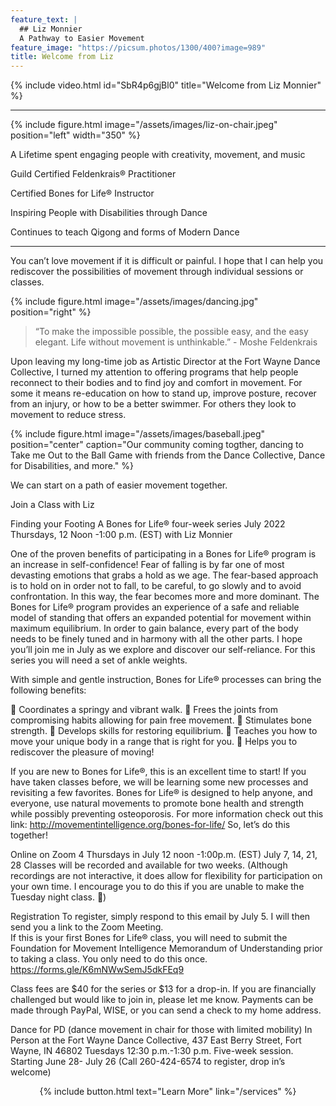 ```yaml
---
feature_text: |
  ## Liz Monnier
  A Pathway to Easier Movement
feature_image: "https://picsum.photos/1300/400?image=989"
title: Welcome from Liz
---
```


{% include video.html id="SbR4p6gjBl0" title="Welcome from Liz Monnier" %}

<hr/>

{% include figure.html image="/assets/images/liz-on-chair.jpeg" position="left" width="350" %}

A Lifetime spent engaging people with creativity, movement, and music

Guild Certified Feldenkrais® Practitioner

Certified Bones for Life® Instructor

Inspiring People with Disabilities through Dance

Continues to teach Qigong and forms of Modern Dance

<hr/>


You can’t love movement if it is difficult or painful. I hope that I can help you
rediscover the possibilities of movement through individual sessions or classes.

{% include figure.html image="/assets/images/dancing.jpg" position="right" %}

> “To make the impossible possible, the possible easy, and the easy elegant. Life
without movement is unthinkable.” - Moshe Feldenkrais

Upon leaving my long-time job as Artistic Director at the Fort Wayne Dance
Collective, I turned my attention to offering programs that help people reconnect to
their bodies and to find joy and comfort in movement. For some it means re-education on how to stand up, improve posture, recover from an injury, or how to
be a better swimmer. For others they look to movement to reduce stress.

{% include figure.html image="/assets/images/baseball.jpeg" position="center" caption="Our community coming togther, dancing to Take me Out to the Ball Game with friends from the Dance Collective, Dance for Disabilities, and more." %}

We can start on a path of easier movement together.

Join a Class with Liz 

Finding your Footing
A Bones for Life® four-week series July 2022
Thursdays, 12 Noon -1:00 p.m. (EST) with Liz Monnier
 
One of the proven benefits of participating in a Bones for Life® program is an increase in self-confidence! Fear of falling is by far one of most devasting emotions that grabs a hold as we age. The fear-based approach is to hold on in order not to fall, to be careful, to go slowly and to avoid confrontation. In this way, the fear becomes more and more dominant. The Bones for Life® program provides an experience of a safe and reliable model of standing that offers an expanded potential for movement within maximum equilibrium. In order to gain balance, every part of the body needs to be finely tuned and in harmony with all the other parts. I hope you’ll join me in July as we explore and discover our self-reliance. For this series you will need a set of ankle weights.

With simple and gentle instruction, Bones for Life® processes can bring the following benefits: 

	Coordinates a springy and vibrant walk.
	Frees the joints from compromising habits allowing for pain free movement.
	Stimulates bone strength. 
	Develops skills for restoring equilibrium. 
	Teaches you how to move your unique body in a range that is right for you. 
	Helps you to rediscover the pleasure of moving! 

If you are new to Bones for Life®, this is an excellent time to start! If you have taken classes before, we will be learning some new processes and revisiting a few favorites. Bones for Life® is designed to help anyone, and everyone, use natural movements to promote bone health and strength while possibly preventing osteoporosis. For more information check out this link: http://movementintelligence.org/bones-for-life/
So, let’s do this together! 

Online on Zoom
4 Thursdays in July 12 noon -1:00p.m. (EST)
July 7, 14, 21, 28
Classes will be recorded and available for two weeks. (Although recordings are not interactive, it does allow for flexibility for participation on your own time. I encourage you to do this if you are unable to make the Tuesday night class. )

Registration
To register, simply respond to this email by July 5.  I will then send you a link to the Zoom Meeting.  
If this is your first Bones for Life® class,  you will need to submit the Foundation for Movement Intelligence  Memorandum of Understanding prior to taking a class. You only need to do this once. 
https://forms.gle/K6mNWwSemJ5dkFEq9

Class fees are $40 for the series or $13 for a drop-in. If you are financially challenged but would like to join in, please let me know. 
Payments can be made through PayPal, WISE, or you can send a check to my home address.

Dance for PD (dance movement in chair for those with limited mobility) 
In Person at the Fort Wayne Dance Collective, 437 East Berry Street, Fort Wayne, IN 46802
Tuesdays 12:30 p.m.-1:30 p.m.  Five-week session. 
Starting June 28- July 26 (Call 260-424-6574 to register, drop in’s welcome)



 









<p style="text-align: center;">{% include button.html text="Learn More" link="/services" %}</p>
